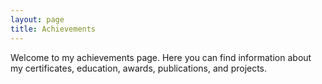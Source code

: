 ```yaml
---
layout: page
title: Achievements
---
```

Welcome to my achievements page. Here you can find information about my certificates, education, awards, publications, and projects.